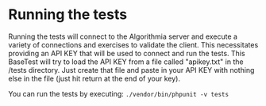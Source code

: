 # Running the tests

Running the tests will connect to the Algorithmia server and execute a variety of connections and exercises to validate the client. This necessitates providing an API KEY that will be used to connect and run the tests. This BaseTest will try to load the API KEY from a file called "apikey.txt" in the /tests directory. Just create that file and paste in your API KEY with nothing else in the file (just hit return at the end of your key).

You can run the tests by executing:
`./vendor/bin/phpunit -v tests`
